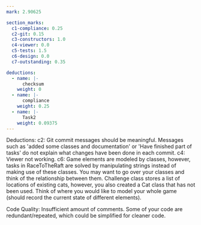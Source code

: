 ```yaml
---
mark: 2.90625

section_marks:
  c1-compliance: 0.25
  c2-git: 0.15
  c3-constructors: 1.0
  c4-viewer: 0.0
  c5-tests: 1.5
  c6-design: 0.0
  c7-outstanding: 0.35

deductions:
  - name: |-
      checksum
    weight: 0
  - name: |-
      compliance
    weight: 0.25
  - name: |-
      Task2
    weight: 0.09375
---
```


Deductions:
c2: Git commit messages should be meaningful. Messages such as 'added some classes and documentation' or 'Have finished part of tasks' do not explain what changes have been done in each
commit.
c4: Viewer not working.
c6: Game elements are modeled by classes, however, tasks in RaceToTheRaft are solved by manipulating strings instead
of making use of these classes. You may want to go over your classes and think of the relationship between them. Challenge
class stores a list of locations of existing cats, however, you also created a Cat class that has not been used. Think of 
where you would like to model your whole game (should record the current state of different elements).

Code Quality:
Insufficient amount of comments. Some of your code are redundant/repeated, which could be simplified for 
cleaner code.



